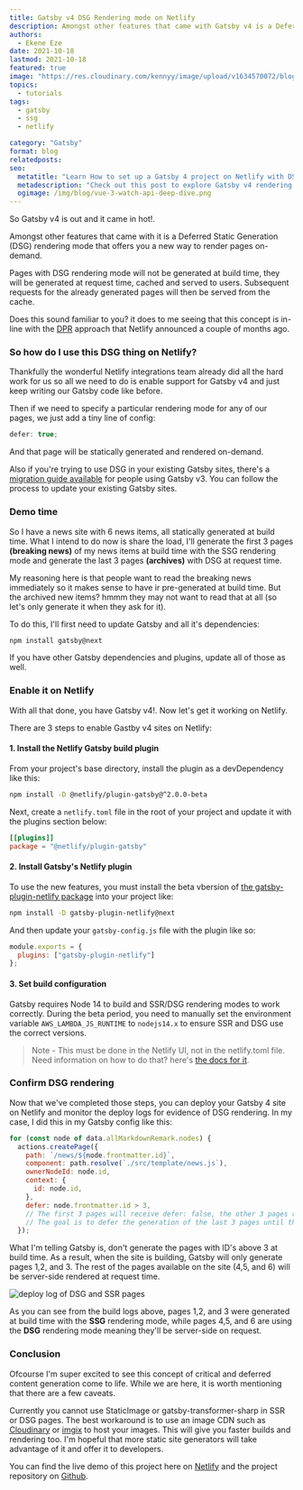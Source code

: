 ```yaml
---
title: Gatsby v4 DSG Rendering mode on Netlify
description: Amongst other features that came with Gatsby v4 is a Deferred Static Generation (DSG) rendering mode that offers you a new way to render pages on-demand. Let's see it at work on Netlify
authors:
  - Ekene Eze
date: 2021-10-18
lastmod: 2021-10-18
featured: true
image: "https://res.cloudinary.com/kennyy/image/upload/v1634570072/blogging/Gatsby_SSG_Og.png"
topics:
  - tutorials
tags:
  - gatsby
  - ssg
  - netlify

category: "Gatsby"
format: blog
relatedposts:
seo:
  metatitle: "Learn How to set up a Gatsby 4 project on Netlify with DSG rendering mode"
  metadescription: "Check out this post to explore Gatsby v4 rendering mode on Netlify. Learn how to deploy Gatsby 4 projects on Netlify with DSG rendering mode"
  ogimage: /img/blog/vue-3-watch-api-deep-dive.png
---
```


So Gatsby v4 is out and it came in hot!.

Amongst other features that came with it is a Deferred Static Generation (DSG) rendering mode that offers you a new way to render pages on-demand.

Pages with DSG rendering mode will not be generated at build time, they will be generated at request time, cached and served to users. Subsequent requests for the already generated pages will then be served from the cache.

Does this sound familiar to you? it does to me seeing that this concept is in-line with the [DPR](https://github.com/jamstack/jamstack.org/discussions/549) approach that Netlify announced a couple of months ago.

### So how do I use this DSG thing on Netlify?

Thankfully the wonderful Netlify integrations team already did all the hard work for us so all we need to do is enable support for Gatsby v4 and just keep writing our Gatsby code like before.

Then if we need to specify a particular rendering mode for any of our pages, we just add a tiny line of config:

```js
defer: true;
```

And that page will be statically generated and rendered on-demand.

Also if you're trying to use DSG in your existing Gatsby sites, there's a [migration guide available](https://v4.gatsbyjs.com/docs/reference/release-notes/migrating-from-v3-to-v4/) for people using Gatsby v3. You can follow the process to update your existing Gatsby sites.

### Demo time

So I have a news site with 6 news items, all statically generated at build time. What I intend to do now is share the load, I'll generate the first 3 pages **(breaking news)** of my news items at build time with the SSG rendering mode and generate the last 3 pages **(archives)** with DSG at request time.

My reasoning here is that people want to read the breaking news immediately so it makes sense to have ir pre-generated at build time. But the archived new items? hmmm they may not want to read that at all (so let's only generate it when they ask for it).

To do this, I'll first need to update Gatsby and all it's dependencies:

```bash
npm install gatsby@next

```

If you have other Gatsby dependencies and plugins, update all of those as well.

### Enable it on Netlify

With all that done, you have Gatsby v4!. Now let's get it working on Netlify.

There are 3 steps to enable Gastby v4 sites on Netlify:

#### 1. Install the Netlify Gatsby build plugin

From your project's base directory, install the plugin as a devDependency like this:

```bash
npm install -D @netlify/plugin-gatsby@^2.0.0-beta
```

Next, create a `netlify.toml` file in the root of your project and update it with the plugins section below:

```toml
[[plugins]]
package = "@netlify/plugin-gatsby"
```

#### 2. Install Gatsby's Netlify plugin

To use the new features, you must install the beta vbersion of [the gatsby-plugin-netlify package](https://www.gatsbyjs.com/plugins/gatsby-plugin-netlify/) into your project like:

```bash
npm install -D gatsby-plugin-netlify@next
```

And then update your `gatsby-config.js` file with the plugin like so:

```js
module.exports = {
  plugins: ["gatsby-plugin-netlify"]
};
```

#### 3. Set build configuration

Gatsby requires Node 14 to build and SSR/DSG rendering modes to work correctly. During the beta period, you need to manually set the environment variable `AWS_LAMBDA_JS_RUNTIME` to `nodejs14.x` to ensure SSR and DSG use the correct versions.

> Note - This must be done in the Netlify UI, not in the netlify.toml file. Need information on how to do that? here's [the docs for it](https://docs.netlify.com/functions/build-with-javascript/#runtime-settings).

### Confirm DSG rendering

Now that we've completed those steps, you can deploy your Gatsby 4 site on Netlify and monitor the deploy logs for evidence of DSG rendering. In my case, I did this in my Gatsby config like this:

```js
for (const node of data.allMarkdownRemark.nodes) {
  actions.createPage({
    path: `/news/${node.frontmatter.id}`,
    component: path.resolve(`./src/template/news.js`),
    ownerNodeId: node.id,
    context: {
      id: node.id,
    },
    defer: node.frontmatter.id > 3,
    // The first 3 pages will receive defer: false, the other 3 pages receive defer: true.
    // The goal is to defer the generation of the last 3 pages until the user requests for them.
  });
```

What I'm telling Gatsby is, don't generate the pages with ID's above 3 at build time. As a result, when the site is building, Gatsby will only generate pages 1,2, and 3. The rest of the pages available on the site (4,5, and 6) will be server-side rendered at request time.

![deploy log of DSG and SSR pages](/blog/gatsby-ssg-rendering.png)

As you can see from the build logs above, pages 1,2, and 3 were generated at build time with the **SSG** rendering mode, while pages 4,5, and 6 are using the **DSG** rendering mode meaning they'll be server-side on request.

### Conclusion

Ofcourse I'm super excited to see this concept of critical and deferred content generation come to life. While we are here, it is worth mentioning that there are a few caveats.

Currently you cannot use StaticImage or gatsby-transformer-sharp in SSR or DSG pages. The best workaround is to use an image CDN such as [Cloudinary](https://www.gatsbyjs.com/docs/how-to/images-and-media/using-cloudinary-image-service/) or [imgix](https://github.com/imgix/gatsby) to host your images. This will give you faster builds and rendering too. I'm hopeful that more static site generators will take advantage of it and offer it to developers.

You can find the live demo of this project here on [Netlify](https://gatsby4-dsg-demo.netlify.app) and the project repository on [Github](https://github.com/kenny-io/Gatsby-v4-news).
